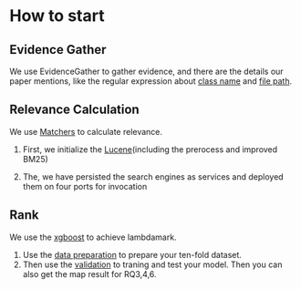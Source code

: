 # How to start

## Evidence Gather
We use EvidenceGather to gather evidence, and there are the details our paper mentions, like the regular expression about [class name](EvidenceGather/RegularClaName.class) and [file path](EvidenceGather/RegularPathName.java).

## Relevance Calculation

We use [Matchers](Matchers) to calculate relevance. 

1. First, we initialize the [Lucene](ApproachImp/Matchers/tools)(including the prerocess and improved BM25)

2. The, we have persisted the search engines as services and deployed them on four ports for invocation

## Rank

We use the [xgboost](https://github.com/dmlc/xgboost) to achieve lambdamark.

1. Use the [data preparation](Rank/xgboost_lambdarank/transfer_csv_2_train_test.py) to prepare your ten-fold dataset.
2. Then use the [validation](Rank/xgboost_lambdarank/eval_map.py) to traning and test your model. Then you can also get the map result for RQ3,4,6.